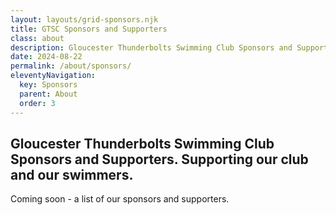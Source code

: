 ```yaml
---
layout: layouts/grid-sponsors.njk
title: GTSC Sponsors and Supporters
class: about
description: Gloucester Thunderbolts Swimming Club Sponsors and Supporters. Supporting our club and our swimmers.
date: 2024-08-22
permalink: /about/sponsors/
eleventyNavigation:
  key: Sponsors
  parent: About
  order: 3
---
```

## Gloucester Thunderbolts Swimming Club Sponsors and Supporters. Supporting our club and our swimmers.


Coming soon - a list of our sponsors and supporters.

```


